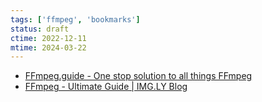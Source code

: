 ```yaml
---
tags: ['ffmpeg', 'bookmarks']
status: draft
ctime: 2022-12-11
mtime: 2024-03-22
---
```


- [FFmpeg.guide - One stop solution to all things FFmpeg](https://ffmpeg.guide/graph/demo)
- [FFmpeg - Ultimate Guide | IMG.LY Blog](https://img.ly/blog/ultimate-guide-to-ffmpeg/)